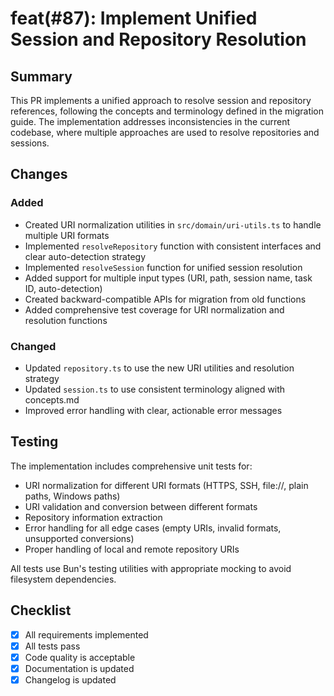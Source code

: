 # feat(#87): Implement Unified Session and Repository Resolution

## Summary

This PR implements a unified approach to resolve session and repository references, following the concepts and terminology defined in the migration guide. The implementation addresses inconsistencies in the current codebase, where multiple approaches are used to resolve repositories and sessions.

## Changes

### Added

- Created URI normalization utilities in `src/domain/uri-utils.ts` to handle multiple URI formats
- Implemented `resolveRepository` function with consistent interfaces and clear auto-detection strategy
- Implemented `resolveSession` function for unified session resolution
- Added support for multiple input types (URI, path, session name, task ID, auto-detection)
- Created backward-compatible APIs for migration from old functions
- Added comprehensive test coverage for URI normalization and resolution functions

### Changed

- Updated `repository.ts` to use the new URI utilities and resolution strategy
- Updated `session.ts` to use consistent terminology aligned with concepts.md
- Improved error handling with clear, actionable error messages

## Testing

The implementation includes comprehensive unit tests for:
- URI normalization for different URI formats (HTTPS, SSH, file://, plain paths, Windows paths)
- URI validation and conversion between different formats
- Repository information extraction
- Error handling for all edge cases (empty URIs, invalid formats, unsupported conversions)
- Proper handling of local and remote repository URIs

All tests use Bun's testing utilities with appropriate mocking to avoid filesystem dependencies.

## Checklist

- [x] All requirements implemented
- [x] All tests pass
- [x] Code quality is acceptable
- [x] Documentation is updated
- [x] Changelog is updated
